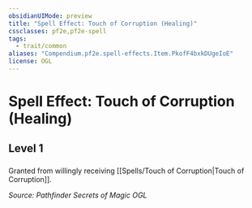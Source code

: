 ```yaml
---
obsidianUIMode: preview
title: "Spell Effect: Touch of Corruption (Healing)"
cssclasses: pf2e,pf2e-spell
tags:
  - trait/common
aliases: "Compendium.pf2e.spell-effects.Item.PkofF4bxkDUgeIoE"
license: OGL
---
```

# Spell Effect: Touch of Corruption (Healing)
## Level 1
### 






Granted from willingly receiving [[Spells/Touch of Corruption|Touch of Corruption]].

*Source: Pathfinder Secrets of Magic*
*OGL*